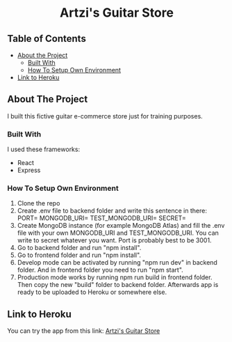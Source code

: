 <h1 align="center">Artzi's Guitar Store</h1>



<!-- TABLE OF CONTENTS -->
## Table of Contents

* [About the Project](#about-the-project)
  * [Built With](#built-with)
  * [How To Setup Own Environment](#how-to-setup-own-environment)
* [Link to Heroku](#link-to-heroku)




<!-- ABOUT THE PROJECT -->
## About The Project

I built this fictive guitar e-commerce store just for training purposes.

### Built With
I used these frameworks:
  * React
  * Express

### How To Setup Own Environment

1. Clone the repo
2. Create .env file to backend folder and write this sentence in there:
  PORT=
  MONGODB_URI=
  TEST_MONGODB_URI=
  SECRET=
3. Create MongoDB instance (for example MongoDB Atlas) and fill the .env file with your own MONGODB_URI and TEST_MONGODB_URI. You can write to secret whatever you want. Port is probably best to be 3001.
4. Go to backend folder and run "npm install".
5. Go to frontend folder and run "npm install".
6. Develop mode can be activated by running "npm run dev" in backend folder. And in frontend folder you need to run "npm start".
7. Production mode works by running npm run build in frontend folder. Then copy the new "build" folder to backend folder. Afterwards app is ready to be uploaded to Heroku or somewhere else.

## Link to Heroku
You can try the app from this link: <a href='https://artzisguitarstore.herokuapp.com/'>Artzi's Guitar Store</a>
